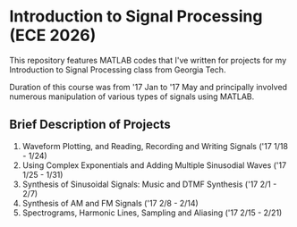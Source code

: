 # Introduction to Signal Processing (ECE 2026)
This repository features MATLAB codes that I've written for projects for my Introduction to Signal Processing class from Georgia Tech. 

Duration of this course was from '17 Jan to '17 May and principally involved numerous manipulation of various types of signals using MATLAB. 

## Brief Description of Projects 

1. Waveform Plotting, and Reading, Recording and Writing Signals ('17 1/18 - 1/24)
2. Using Complex Exponentials and Adding Multiple Sinusodial Waves ('17 1/25 - 1/31)
3. Synthesis of Sinusoidal Signals: Music and DTMF Synthesis ('17 2/1 - 2/7)
4. Synthesis of AM and FM Signals ('17 2/8 - 2/14)
5. Spectrograms, Harmonic Lines, Sampling and Aliasing ('17 2/15 - 2/21) 
